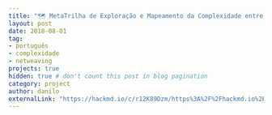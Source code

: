 ```yaml
---
title: "🗺 MetaTrilha de Exploração e Mapeamento da Complexidade entre NÓS"
layout: post
date: 2018-08-01
tag:
- português
- complexidade
- netweaving
projects: true
hidden: true # don't count this post in blog pagination
category: project
author: danilo
externalLink: "https://hackmd.io/c/r12K89Dzm/https%3A%2F%2Fhackmd.io%2FPfthNnjIQBi04CvvyNbY6w%3Fview"
---
```

